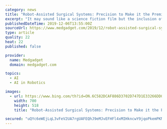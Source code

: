 ```yaml
---
category: news
title: "Robot-Assisted Surgical Systems: Precision to Make it the Premier Force| Detailed Study by Market Research Future with Upcoming Trends"
excerpt: "It may sound like a science fiction film but the inclusion of robot-assisted surgical systems is gaining momentum across the myriad segments of the healthcare sector. This is due to the constant rise in the demand for precision, technological progress, high intake of artificial intelligence (AI), better technological progress, and the rising ..."
publishedDateTime: 2019-12-06T13:55:00Z
sourceUrl: https://www.medgadget.com/2019/12/robot-assisted-surgical-systems-precision-to-make-it-the-premier-force-detailed-study-by-market-research-future-with-upcoming-trends.html
type: article
quality: 22
heat: 22
published: false

provider:
  name: Medgadget
  domain: medgadget.com

topics:
  - AI
  - AI in Robotics

images:
  - url: https://www.bing.com/th?id=ON.6C582DCAF886D3702D747D1E33266DD0
    width: 700
    height: 518
    title: "Robot-Assisted Surgical Systems: Precision to Make it the Premier Force| Detailed Study by Market Research Future with Upcoming Trends"

secured: "uQYc6eWEjLqL3vFeV2UA7rgUAFEQhJ9eMJvEFHFl4xMIHkncwY9jqoPkemPKMn8TdY1sLjbifr3urxpD0GS4JKSsX82ByAothppnUmnJaXvHSr2VcJEmq88xhtaspvk4nyhC3dXzVmWWXvymSJkfdgKK6jcKOKFpYfu+V946Nw7yxjdQLwHVRrAssT4HiBbwvqaEc70ofo49aYCZem3wfNF+ECc5wJmPKd8KqElXplb1GE1uHkHx/DpW5atkFPG+7VqHA1tae0XbezuapgfEPg==;ZiDyj1ObPp6hAPctLyoqCA=="
---
```


